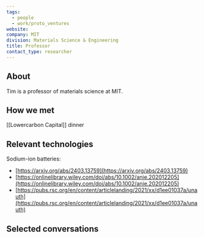```yaml
---
tags:
  - people
  - work/proto_ventures
website: 
company: MIT
division: Materials Science & Engineering
title: Professor
contact_type: researcher
---
```

## About
Tim is a professor of materials science at MIT.

## How we met
[[Lowercarbon Capital]] dinner

## Relevant technologies
Sodium-ion batteries:
- [https://arxiv.org/abs/2403.13759](https://arxiv.org/abs/2403.13759)  
- [https://onlinelibrary.wiley.com/doi/abs/10.1002/anie.202012205](https://onlinelibrary.wiley.com/doi/abs/10.1002/anie.202012205)  
- [https://pubs.rsc.org/en/content/articlelanding/2021/xx/d1ee01037a/unauth](https://pubs.rsc.org/en/content/articlelanding/2021/xx/d1ee01037a/unauth)

## Selected conversations
